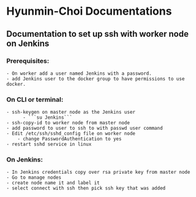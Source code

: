 # Hyunmin-Choi Documentations

## Documentation to set up ssh with worker node on Jenkins
### Prerequisites:
 	- On worker add a user named Jenkins with a password.
	- add Jenkins user to the docker group to have permissions to use docker.
       
### On CLI or terminal:
	- ssh-keygen on master node as the Jenkins user
          - ```su Jenkins```
	- ssh-copy-id to worker node from master node
	- add password to user to ssh to with passwd user command
	- Edit /etc/ssh/sshd_config file on worker node
		- change PasswordAuthentication to yes
	- restart sshd service in linux
### On Jenkins:
	- In Jenkins credentials copy over rsa private key from master node  
	- Go to manage nodes 
	- create node name it and label it 
	- select connect with ssh then pick ssh key that was added 
	
